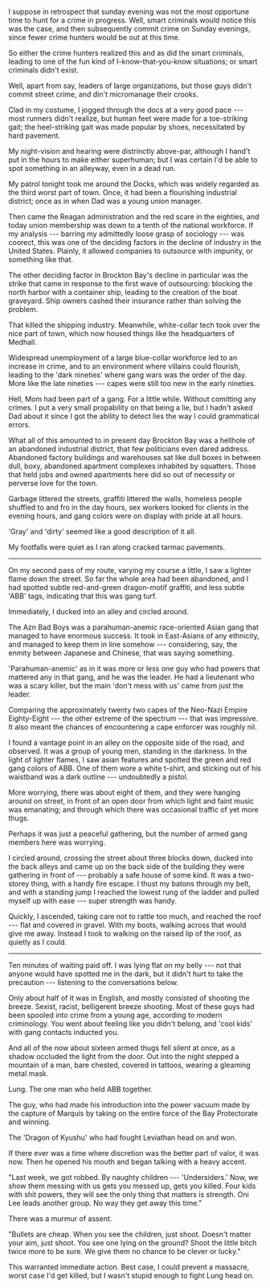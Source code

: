 I suppose in retrospect that sunday evening was not the most opportune time to hunt for a crime
in progress. Well, smart criminals would notice this was the case, and then subsequently commit
crime on Sunday evenings, since fewer crime hunters would be out at this time.

So either the crime hunters realized this and as did the smart criminals, leading to
one of the fun kind of I-know-that-you-know situations; or smart criminals didn't exist.

Well, apart from say, leaders of large organizations, but those guys didn't commit street
crime, and din't micromanage their crooks.

Clad in my costume, I jogged through the docs at a very good pace --- most runners didn't
realize, but human feet were made for a toe-striking gait; the heel-striking gait was made
popular by shoes, necessitated by hard pavement.

My night-vision and hearing were distrinctly above-par, although I hand't put in the
hours to make either superhuman; but I was certain I'd be able to spot something in an alleyway,
even in a dead run.

My patrol tonight took me around the Docks, which was widely regarded as the third worst
part of town. Once, it had been a flourishing industrial district; once as in when Dad was a
young union manager.

Then came the Reagan administration and the red scare in the eighties, and today union membership
was down to a tenth of the national workforce. If my analysis --- barring my admittedly loose grasp
of sociology --- was coorect, this was one of the deciding factors in the decline of industry in
the United States. Plainly, it allowed companies to outsource with impunity, or something like that.

The other deciding factor in Brockton Bay's decline in particular was the strike that came in response
to the first wave of outsourcing: blocking the north harbor with a container ship, leading to the creation
of the boat graveyard. Ship owners cashed their insurance rather than solving the problem.

That killed the shipping industry. Meanwhile, white-collar tech took over the nice part of town,
which now housed things like the headquarters of Medhall.

Widespread unemployment of a large blue-collar workforce led to an increase in crime, and to
an environment where villains could flourish, leading to the 'dark nineties' where gang wars
was the order of the day. More like the late nineties --- capes were still too new in the early
nineties.

Hell, Mom had been part of a gang. For a little while. Without comitting any crimes. I put
a very small propability on that being a lie, but I hadn't asked Dad about it since I got
the ability to detect lies the way I could grammatical errors.

What all of this amounted to in present day Brockton Bay was a hellhole of an abandoned industrial
district, that few politicians even dared address. Abandoned factory buildings and warehouses sat like
dull boxes in between dull, boxy, abandoned apartment complexes inhabited by squatters. Those that
held jobs and owned apartments here did so out of necessity or perverse love for the town.

Garbage littered the streets, graffiti littered the walls,
homeless people shuffled to and fro in the day hours, sex workers
looked for clients in the evening hours, and gang colors were on display with pride at all hours.

'Gray' and 'dirty' seemed like a good description of it all.

My footfalls were quiet as I ran along cracked tarmac pavements.

----

On my second pass of my route, varying my course a little, I saw a lighter flame down the street.
So far the whole area had been abandoned, and I had spotted subtle red-and-green dragon-motif graffiti,
and less subtle 'ABB' tags, indicating that this was gang turf.

Immediately, I ducked into an alley and circled around.

The Azn Bad Boys was a parahuman-anemic race-oriented Asian gang that managed to have enormous success.
It took in East-Asians of any ethnicity, and managed to keep them in line somehow --- considering, say,
the enmity between Japanese and Chinese, that was saying something.

'Parahuman-anemic' as in it was more or less one guy who had powers that mattered any in that gang, and
he was the leader. He had a lieutenant who was a scary killer, but the main 'don't mess with us' came from
just the leader.

Comparing the approximately twenty two capes of the Neo-Nazi Empire Eighty-Eight --- the other extreme of
the spectrum --- that was impressive. It also meant the chances of encountering a cape enforcer was roughly
nil.

I found a vantage point in an alley on the opposite side of the road,
and observed. It was a group of young men, standing in the darkness. In the light
of lighter flames, I saw asian features and
spotted the green and red gang colors of ABB. One of them wore a white t-shirt, and sticking
out of his waistband was a dark outline --- undoubtedly a pistol.

More worrying, there was about eight of them, and they were hanging around on street, in front
of an open door from which light
and faint music was emanating; and through which there was occasional traffic of yet more thugs.

Perhaps it was just a peaceful gathering, but the number of armed gang members here was worrying.

I circled around, crossing the street about three blocks down, ducked into the back alleys and came up on the
back side of the building they were gathering in front of --- probably a
safe house of some kind. It was a two-storey thing, with a handy fire escape. I thust my batons through my
belt, and with a standing jump I reached the
lowest rung of the ladder and pulled myself up with ease --- super strength was handy.

Quickly, I ascended, taking care not to rattle too much, and reached the roof --- flat and covered in
gravel. With my boots, walking across that would give me away. Instead I took to walking on the raised lip
of the roof, as quietly as I could.

----

Ten minutes of waiting paid off. I was lying flat on my belly --- not that anyone would have spotted me
in the dark, but it didn't hurt to take the precaution --- listening to the conversations below.

Only about half of it was in English, and mostly consisted of shooting the breeze. Sexist, racist,
belligerent breeze shooting. Most of these guys had been spooled into crime from a young age, according
to modern criminology. You went about feeling like you didn't belong, and 'cool kids' with gang contacts
inducted you.

And all of the now about sixteen armed thugs fell silent at once, as a shadow occluded the light from the
door. Out into the night stepped a mountain of a man, bare chested, covered in tattoos, wearing a gleaming
metal mask.

Lung. The one man who held ABB together.

The guy, who had made his introduction into the power vacuum made by the capture of Marquis by taking on
the entire force of the Bay Protectorate and winning.

The 'Dragon of Kyushu' who had fought Leviathan head on and won.

If there ever was a time where discretion was the better part of valor, it was now. Then he opened his mouth
and began talking with a heavy accent.

"Last week, we got robbed. By naughty children --- 'Undersiders.' Now, we show them messing with
us gets you messed up, gets you killed. Four kids with shit powers, they will see the only thing that matters is
strength. Oni Lee leads another group. No way they get away this time."

There was a murmur of assent.

"Bullets are cheap. When you see the children, just shoot. Doesn't matter your aim, just shoot. You see one
lying on the ground? Shoot the little bitch twice more to be sure. We give them no chance to be clever or lucky."

This warranted immediate action. Best case, I could prevent a massacre, worst case I'd get killed, but I wasn't
stupid enough to fight Lung head on.

